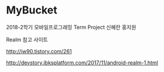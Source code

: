 # MyBucket
2018-2학기 모바일프로그래밍 Term Project
신혜란 홍지원

Realm 참고 사이트

http://iw90.tistory.com/261

http://devstory.ibksplatform.com/2017/11/android-realm-1.html
